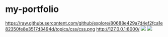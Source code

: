 # my-portfolio
https://raw.githubusercontent.com/github/explore/80688e429a7d4ef2fca1e82350fe8e3517d3494d/topics/css/css.png
http://127.0.0.1:8000/
![](https://github.com/sahuManisha-github/my-portfolio/blob/master/static/my_portfolio_website_app/images/portfolio.JPG)
![](https://github.com/sahuManisha-github/my-portfolio/blob/master/static/my_portfolio_website_app/images/portfolio1.JPG)
